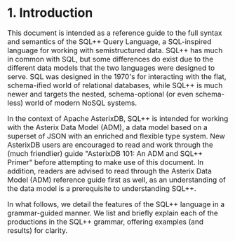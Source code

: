 <!--
 ! Licensed to the Apache Software Foundation (ASF) under one
 ! or more contributor license agreements.  See the NOTICE file
 ! distributed with this work for additional information
 ! regarding copyright ownership.  The ASF licenses this file
 ! to you under the Apache License, Version 2.0 (the
 ! "License"); you may not use this file except in compliance
 ! with the License.  You may obtain a copy of the License at
 !
 !   http://www.apache.org/licenses/LICENSE-2.0
 !
 ! Unless required by applicable law or agreed to in writing,
 ! software distributed under the License is distributed on an
 ! "AS IS" BASIS, WITHOUT WARRANTIES OR CONDITIONS OF ANY
 ! KIND, either express or implied.  See the License for the
 ! specific language governing permissions and limitations
 ! under the License.
 !-->

# <a id="Introduction">1. Introduction</a><font size="3"/>

This document is intended as a reference guide to the full syntax and semantics of
the SQL++ Query Language, a SQL-inspired language for working with semistructured data.
SQL++ has much in common with SQL, but some differences do exist due to the different
data models that the two languages were designed to serve.
SQL was designed in the 1970's for interacting with the flat, schema-ified world of
relational databases, while SQL++ is much newer and targets the nested, schema-optional
(or even schema-less) world of modern NoSQL systems.

In the context of Apache AsterixDB, SQL++ is intended for working with the Asterix Data Model (ADM),
a data model based on a superset of JSON with an enriched and flexible type system.
New AsterixDB users are encouraged to read and work through the (much friendlier) guide
"AsterixDB 101: An ADM and SQL++ Primer" before attempting to make use of this document.
In addition, readers are advised to read through the Asterix Data Model (ADM) reference guide
first as well, as an understanding of the data model is a prerequisite to understanding SQL++.

In what follows, we detail the features of the SQL++ language in a grammar-guided manner.
We list and briefly explain each of the productions in the SQL++ grammar, offering examples
(and results) for clarity.

